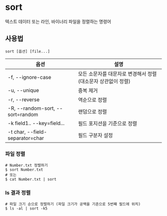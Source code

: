 # sort

텍스트 데이터 또는 라인, 바이너리 파일을 정렬하는 명령어

## 사용법

``` shell
sort [옵션] [file...]
```

| 옵션                 | 설명 |
|----------------------|------|
| -f, --ignore-case    | 모든 소문자를 대문자로 변경해서 정렬 (대소문자 상관없이 정렬) |
| -u, --unique         | 중복 제거 |
| -r, --reverse        | 역순으로 정렬 |
| -R, --random-sort, --sort=random | 랜덤으로 정렬 |
| -k field1.. --key=field... | 필드 포지션을 기준으로 정렬 |
| -t char, --field-separator=char | 필드 구분자 설정 |


### 파일 정렬

``` shell
# Number.txt 정렬하기
$ sort Number.txt
# 또는
$ cat Number.txt | sort
```

### ls 결과 정렬

``` shell
# 파일 크기 순으로 정렬하기 (파일 크기가 공백을 기준으로 5번쨰 필드에 위치)
$ ls -al | sort -k5
```
